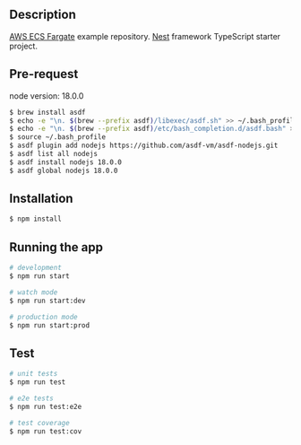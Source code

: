 ## Description

[AWS ECS Fargate](https://github.com/nestjs/nest) example repository.
[Nest](https://github.com/nestjs/nest) framework TypeScript starter project.

## Pre-request

node version: 18.0.0

```bash
$ brew install asdf
$ echo -e "\n. $(brew --prefix asdf)/libexec/asdf.sh" >> ~/.bash_profile
$ echo -e "\n. $(brew --prefix asdf)/etc/bash_completion.d/asdf.bash" >> ~/.bash_profile
$ source ~/.bash_profile
$ asdf plugin add nodejs https://github.com/asdf-vm/asdf-nodejs.git
$ asdf list all nodejs
$ asdf install nodejs 18.0.0
$ asdf global nodejs 18.0.0
```

## Installation

```bash
$ npm install
```

## Running the app

```bash
# development
$ npm run start

# watch mode
$ npm run start:dev

# production mode
$ npm run start:prod
```

## Test

```bash
# unit tests
$ npm run test

# e2e tests
$ npm run test:e2e

# test coverage
$ npm run test:cov
```
